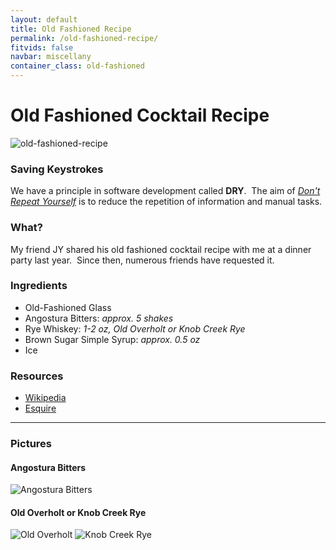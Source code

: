 ```yaml
---
layout: default
title: Old Fashioned Recipe
permalink: /old-fashioned-recipe/
fitvids: false
navbar: miscellany
container_class: old-fashioned
---
```

# Old Fashioned Cocktail&nbsp;Recipe

![old-fashioned-recipe](../assets/old-fashioned/message.png)

### Saving Keystrokes
We have a principle in software development called **DRY**.&nbsp;
The aim of
[_Don't Repeat Yourself_](https://en.wikipedia.org/wiki/Don%27t_repeat_yourself)
is to reduce the repetition of information and manual&nbsp;tasks.

### What?
My friend JY shared his old fashioned cocktail recipe with me at a dinner party last year.&nbsp;
Since then, numerous friends have requested&nbsp;it.

### Ingredients
* Old-Fashioned Glass
* Angostura Bitters: _approx. 5 shakes_
* Rye Whiskey: _1-2 oz, Old Overholt or Knob Creek Rye_
* Brown Sugar Simple Syrup: _approx. 0.5 oz_
* Ice

### Resources
* [Wikipedia](https://en.wikipedia.org/wiki/Old_Fashioned)
* [Esquire](http://www.esquire.com/food-drink/drinks/recipes/a3880/old-fashioned-drink-recipe/)

<hr>

### Pictures

#### Angostura Bitters
![Angostura Bitters](../assets/old-fashioned/angostura-bitters.jpg)

#### Old Overholt or Knob Creek Rye
![Old Overholt](../assets/old-fashioned/old-overholt.jpg)
![Knob Creek Rye](../assets/old-fashioned/knob-creek-rye.jpg)
